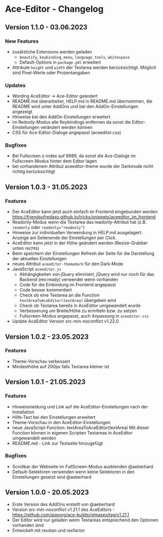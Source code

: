 # Ace-Editor - Changelog

## Version 1.1.0 - 03.06.2023

### New Features

* zusätzliche Extensions werden geladen
  * `beautify`, `keybinding_menu`, `language_tools`, `whitespace`
  * Default-Options in `package.yml` erweitert
* Attribute `height` und `width` der Textarea werden berücksichtigt. Möglich sind Pixel-Werte oder Prozentangaben

### Updates

* Wording AceEditor -> Ace-Editor geändert
* README.md überarbeitet, HELP.md in README.md übernommen, die README wird unter AddOns und bei den AddOn-Einstellungen angezeigt
* Hinweise bei den AddOn-Einstellungen erweitert
* im Redonly-Modus alle Keybindings entfernen da sonst die Editor-Einstellungen verändert werden können
* CSS für Ace-Editor-Dialoge angepasst (aceeditor.css)

### Bugfixes

* Bei Fullscreen z-index auf 9989, da sonst die Ace-Dialoge im Fullscreen-Modus hinter dem Editor lagen
* bei vorhandenem Attribut aceeditor-theme wurde der Darkmode nicht richtig berücksichtigt

## Version 1.0.3 - 31.05.2023

### Features

* Der AceEditor kann jetzt auch einfach im Frontend eingebunden werden https://friendsofredaxo.github.io/tricks/snippets/aceeditor_im_frontend
* Readonly-Modus wenn die Textarea das readonly-Attribut hat (z.B. `readonly` oder `readonly="readonly"`)
* Hinweise zur individuellen Verwendung in HELP.md ausgelagert. Anzeige am Seitenende der Einstellungen per Click.
* AceEditor kann jetzt in der Höhe geändert werden (Resize-Grabber unten rechts)
* Beim speichern der Einstellungen Refresh der Seite für die Darstellung der aktuellen Einstellungen
* neues Attribut `aceeditor-themedark` für den Dark-Mode
* JavaScript `aceeditor.js`
  * Abhängigkeiten von jQuery eliminiert, jQuery wird nur noch für das Backend (rex:ready) verwendet wenn vorhanden
  * Code für die Einbindung im Frontend angepasst
  * Code besser kommentiert
  * Check ob eine Textarea an die Function `textAreaToAceEditor(textArea)` übergeben wird
  * Check ob Textarea bereits in AceEditor umgewandelt wurde
  * Verbesserung um Breite/Höhe zu ermitteln bzw. zu setzen
  * Fullscreen-Modus angepasst, auch Anpassung in `aceeditor.css`
* Update AceEditor Version src-min-noconflict v1.22.0

## Version 1.0.2 - 23.05.2023

### Features

* Theme-Vorschau verbessert
* Mindesthöhe auf 200px falls Textarea kleiner ist

## Version 1.0.1 - 21.05.2023

### Features

* Hinweismeldung und Link auf die AceEditor-Einstellungen nach der Installation
* Hilfe-Text bei den Einstellungen erweitert
* Theme-Vorschau in den AceEditor-Einstellungen
* neue JavaScript-Function: textAreaToAceEditor(textArea)
  Mit dieser Function können in eigenen Scripten Textareas in AceEditor umgewandelt werden
* README.md - Link zur Testseite hinzugefügt

### Bugfixes

* Scrollbar der Webseite im FullScreen-Modus ausblenden @aeberhard
* Default-Selektoren verwenden wenn keine Selektoren in den Einstellungen gesetzt sind @aeberhard

## Version 1.0.0 - 20.05.2023

* Erste Version des AddOns erstellt von @aeberhard
* Version src-min-noconflict v1.21.1 des AceEditors - https://github.com/ajaxorg/ace-builds/releases/tag/v1.21.1
* Der Editor wird nur geladen wenn Textareas entsprechend den Optionen vorhanden sind
* Entwickelt mit rexstan und rexfactor
